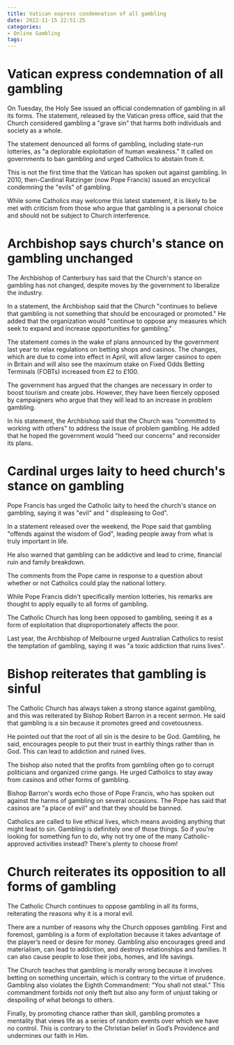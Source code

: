```yaml
---
title: Vatican express condemnation of all gambling
date: 2022-11-15 22:51:25
categories:
- Online Gambling
tags:
---
```



#  Vatican express condemnation of all gambling

On Tuesday, the Holy See issued an official condemnation of gambling in all its forms. The statement, released by the Vatican press office, said that the Church considered gambling a "grave sin" that harms both individuals and society as a whole.

The statement denounced all forms of gambling, including state-run lotteries, as "a deplorable exploitation of human weakness." It called on governments to ban gambling and urged Catholics to abstain from it.

This is not the first time that the Vatican has spoken out against gambling. In 2010, then-Cardinal Ratzinger (now Pope Francis) issued an encyclical condemning the "evils" of gambling.

While some Catholics may welcome this latest statement, it is likely to be met with criticism from those who argue that gambling is a personal choice and should not be subject to Church interference.

#  Archbishop says church's stance on gambling unchanged

The Archbishop of Canterbury has said that the Church's stance on gambling has not changed, despite moves by the government to liberalize the industry.

In a statement, the Archbishop said that the Church "continues to believe that gambling is not something that should be encouraged or promoted." He added that the organization would "continue to oppose any measures which seek to expand and increase opportunities for gambling."

The statement comes in the wake of plans announced by the government last year to relax regulations on betting shops and casinos. The changes, which are due to come into effect in April, will allow larger casinos to open in Britain and will also see the maximum stake on Fixed Odds Betting Terminals (FOBTs) increased from £2 to £100.

The government has argued that the changes are necessary in order to boost tourism and create jobs. However, they have been fiercely opposed by campaigners who argue that they will lead to an increase in problem gambling.

In his statement, the Archbishop said that the Church was "committed to working with others" to address the issue of problem gambling. He added that he hoped the government would "heed our concerns" and reconsider its plans.

#  Cardinal urges laity to heed church's stance on gambling

Pope Francis has urged the Catholic laity to heed the church's stance on gambling, saying it was "evil" and " displeasing to God".

In a statement released over the weekend, the Pope said that gambling "offends against the wisdom of God", leading people away from what is truly important in life.

He also warned that gambling can be addictive and lead to crime, financial ruin and family breakdown.

The comments from the Pope came in response to a question about whether or not Catholics could play the national lottery.

While Pope Francis didn't specifically mention lotteries, his remarks are thought to apply equally to all forms of gambling.

The Catholic Church has long been opposed to gambling, seeing it as a form of exploitation that disproportionately affects the poor.

Last year, the Archbishop of Melbourne urged Australian Catholics to resist the temptation of gambling, saying it was "a toxic addiction that ruins lives".

#  Bishop reiterates that gambling is sinful

The Catholic Church has always taken a strong stance against gambling, and this was reiterated by Bishop Robert Barron in a recent sermon. He said that gambling is a sin because it promotes greed and covetousness.

He pointed out that the root of all sin is the desire to be God. Gambling, he said, encourages people to put their trust in earthly things rather than in God. This can lead to addiction and ruined lives.

The bishop also noted that the profits from gambling often go to corrupt politicians and organized crime gangs. He urged Catholics to stay away from casinos and other forms of gambling.

Bishop Barron's words echo those of Pope Francis, who has spoken out against the harms of gambling on several occasions. The Pope has said that casinos are "a place of evil" and that they should be banned.

Catholics are called to live ethical lives, which means avoiding anything that might lead to sin. Gambling is definitely one of those things. So if you're looking for something fun to do, why not try one of the many Catholic-approved activities instead? There's plenty to choose from!

#  Church reiterates its opposition to all forms of gambling

The Catholic Church continues to oppose gambling in all its forms, reiterating the reasons why it is a moral evil.

There are a number of reasons why the Church opposes gambling. First and foremost, gambling is a form of exploitation because it takes advantage of the player’s need or desire for money. Gambling also encourages greed and materialism, can lead to addiction, and destroys relationships and families. It can also cause people to lose their jobs, homes, and life savings.

The Church teaches that gambling is morally wrong because it involves betting on something uncertain, which is contrary to the virtue of prudence. Gambling also violates the Eighth Commandment: “You shall not steal.” This commandment forbids not only theft but also any form of unjust taking or despoiling of what belongs to others.

Finally, by promoting chance rather than skill, gambling promotes a mentality that views life as a series of random events over which we have no control. This is contrary to the Christian belief in God’s Providence and undermines our faith in Him.
